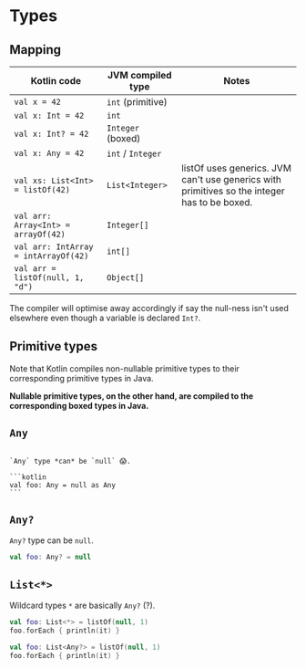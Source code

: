 # Types

## Mapping

| Kotlin code                          | JVM compiled type | Notes |
| ------------------------------------ | ----------------- | ------|
| `val x = 42`                         | `int` (primitive) | |
| `val x: Int = 42`                    | `int`             | |
| `val x: Int? = 42`                   | `Integer` (boxed) | |
| `val x: Any = 42`                    | `int` / `Integer` | |
| `val xs: List<Int> = listOf(42)`     | `List<Integer>`   | listOf uses generics. JVM can't use generics with primitives so the integer has to be boxed. |
| `val arr: Array<Int> = arrayOf(42)`  | `Integer[]`       | |
| `val arr: IntArray = intArrayOf(42)` | `int[]`           | |
| `val arr = listOf(null, 1, "d")`     | `Object[]`        | |

The compiler will optimise away accordingly if say the null-ness isn't used elsewhere even though a variable is declared `Int?`.

## Primitive types

Note that Kotlin compiles non-nullable primitive types to their corresponding primitive types in Java.

**Nullable primitive types, on the other hand, are compiled to the corresponding boxed types in Java.**

## `Any`

~~~admonish warning title="Gotcha"

`Any` type *can* be `null` 😱.

```kotlin
val foo: Any = null as Any
```
~~~

## `Any?`

`Any?` type can be `null`.

```kotlin
val foo: Any? = null
```

## `List<*>`

Wildcard types `*` are basically `Any?` (?).

```kotlin
val foo: List<*> = listOf(null, 1)
foo.forEach { println(it) }
```

```kotlin
val foo: List<Any?> = listOf(null, 1)
foo.forEach { println(it) }
```